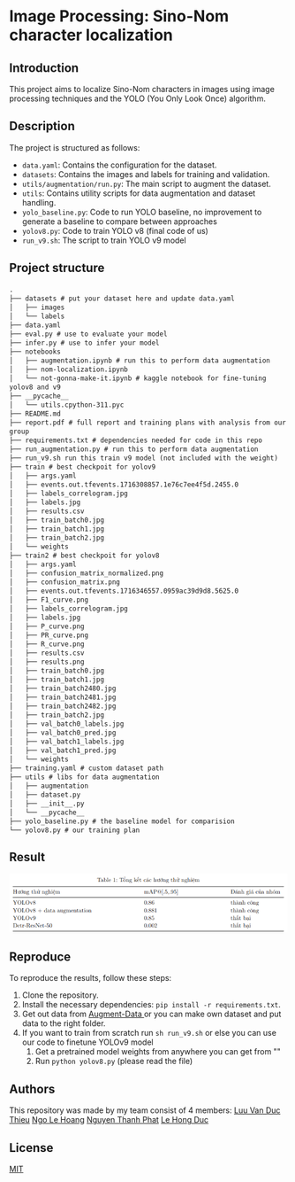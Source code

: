 # Image Processing: Sino-Nom character localization

## Introduction

This project aims to localize Sino-Nom characters in images using image processing techniques and the YOLO (You Only Look Once) algorithm.

## Description

The project is structured as follows:

- `data.yaml`: Contains the configuration for the dataset.
- `datasets`: Contains the images and labels for training and validation.
- `utils/augmentation/run.py`: The main script to augment the dataset.
- `utils`: Contains utility scripts for data augmentation and dataset handling.
- `yolo_baseline.py`: Code to run YOLO baseline, no improvement to generate a baseline to compare between approaches
- `yolov8.py`: Code to train YOLO v8 (final code of us)
- `run_v9.sh`: The script to train YOLO v9 model

## Project structure

```
.
├── datasets # put your dataset here and update data.yaml
│   ├── images
│   └── labels
├── data.yaml
├── eval.py # use to evaluate your model
├── infer.py # use to infer your model
├── notebooks
│   ├── augmentation.ipynb # run this to perform data augmentation
│   ├── nom-localization.ipynb
│   └── not-gonna-make-it.ipynb # kaggle notebook for fine-tuning yolov8 and v9
├── __pycache__
│   └── utils.cpython-311.pyc
├── README.md
├── report.pdf # full report and training plans with analysis from our group
├── requirements.txt # dependencies needed for code in this repo
├── run_augmentation.py # run this to perform data augmentation
├── run_v9.sh run this train v9 model (not included with the weight)
├── train # best checkpoit for yolov9
│   ├── args.yaml
│   ├── events.out.tfevents.1716308857.1e76c7ee4f5d.2455.0
│   ├── labels_correlogram.jpg
│   ├── labels.jpg
│   ├── results.csv
│   ├── train_batch0.jpg
│   ├── train_batch1.jpg
│   ├── train_batch2.jpg
│   └── weights
├── train2 # best checkpoit for yolov8
│   ├── args.yaml
│   ├── confusion_matrix_normalized.png
│   ├── confusion_matrix.png
│   ├── events.out.tfevents.1716346557.0959ac39d9d8.5625.0
│   ├── F1_curve.png
│   ├── labels_correlogram.jpg
│   ├── labels.jpg
│   ├── P_curve.png
│   ├── PR_curve.png
│   ├── R_curve.png
│   ├── results.csv
│   ├── results.png
│   ├── train_batch0.jpg
│   ├── train_batch1.jpg
│   ├── train_batch2480.jpg
│   ├── train_batch2481.jpg
│   ├── train_batch2482.jpg
│   ├── train_batch2.jpg
│   ├── val_batch0_labels.jpg
│   ├── val_batch0_pred.jpg
│   ├── val_batch1_labels.jpg
│   ├── val_batch1_pred.jpg
│   └── weights
├── training.yaml # custom dataset path
├── utils # libs for data augmentation
│   ├── augmentation
│   ├── dataset.py
│   ├── __init__.py
│   └── __pycache__
├── yolo_baseline.py # the baseline model for comparision
└── yolov8.py # our training plan
```

## Result

![result-table](result.png)

## Reproduce

To reproduce the results, follow these steps:

1. Clone the repository.
2. Install the necessary dependencies: `pip install -r requirements.txt`.
3. Get out data from <a href="https://www.kaggle.com/datasets/ngolehoang/sinom-augment-data">Augment-Data </a> or you can make own dataset and put data to the right folder.
4. If you want to train from scratch run `sh run_v9.sh` or else you can use our code to finetune YOLOv9 model
   1. Get a pretrained model weights from anywhere you can get from ""
   2. Run `python yolov8.py` (please read the file)
## Authors
This repository was made by my team consist of 4 members:
[Luu Van Duc Thieu](https://github.com/echodrift)
[Ngo Le Hoang](https://github.com/armistcxy)
[Nguyen Thanh Phat](https://github.com/aqu4holic)
[Le Hong Duc](https://github.com/tedomi2705)

## License
[MIT](https://choosealicense.com/licenses/mit/)
